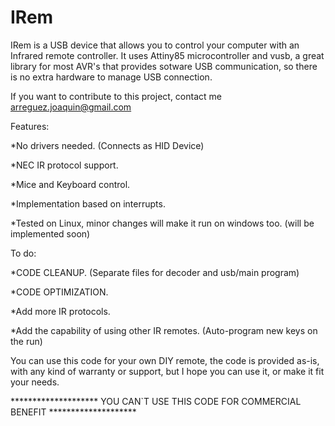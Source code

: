 # IRem
IRem is a USB device that allows you to control your computer with an Infrared remote controller.
It uses Attiny85 microcontroller and vusb, a great library for most AVR's that provides sotware USB communication,
so there is no extra hardware to manage USB connection.

If you want to contribute to this project, contact me arreguez.joaquin@gmail.com

Features:

*No drivers needed. (Connects as HID Device)

*NEC IR protocol support.

*Mice and Keyboard control.

*Implementation based on interrupts.

*Tested on Linux, minor changes will make it run on windows too. (will be implemented soon)



To do:

*CODE CLEANUP. (Separate files for decoder and usb/main program)

*CODE OPTIMIZATION.

*Add more IR protocols.

*Add the capability of using other IR remotes. (Auto-program new keys on the run)



You can use this code for your own DIY remote, the code is provided as-is, with any kind of warranty or support,
but I hope you can use it, or make it fit your needs.


******************** YOU CAN`T USE THIS CODE FOR COMMERCIAL BENEFIT ******************** 
